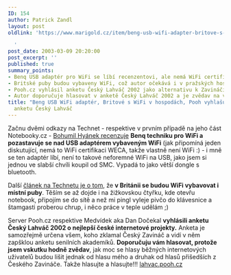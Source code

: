 ```yaml
---
ID: 154
author: Patrick Zandl
layout: post
oldlink: 'https://www.marigold.cz/item/beng-usb-wifi-adapter-britove-s-wifi-v-hospodach-pooh-vyhlasuje-anketu-cesky-lahvac

  '
post_date: 2003-03-09 20:20:00
post_excerpt: ''
published: true
summary_points:
- Benq USB adaptér pro WiFi se líbí recenzentovi, ale nemá WiFi certifikaci.
- Britské puby budou vybaveny WiFi, což autor očekává i v pražských hospodách.
- Pooh.cz vyhlásil anketu Český Lahváč 2002 jako alternativu k Zavináči.
- Autor doporučuje hlasovat v anketě Český Lahváč 2002 a je zvědav na výsledky.
title: "Beng USB WiFi adaptér, Britové s WiFi v hospodách, Pooh vyhlašuje"
  anketu Český Lahváč
---
```


<p>
Začnu dvěmi odkazy na Technet - respektive v prvním případě na jeho část Notebooky.cz - <A href="http://www.notebooky.cz/prislusenstvi/bezdratove_site/benqawl400preview030307.html" target=_blank>Bohumil Hyánek recenzuje</A> <STRONG>Benq techniku pro WiFi a pozastavuje se nad USB adaptérem vybaveným WiFi</STRONG> (jak připomíná jeden diskutující, nemá to WiFi certifikaci WECA, takže vlastně není WiFi :) - i mně se ten adaptér líbí, není to takové neforemné WiFi na USB, jako jsem si jednou ve slabší chvíli koupil od SMC. Vypadá to jako větší dongle s bluetooth. </p>

<p>
Další <A href="http://www.technet.cz/novinky/internetnews/internet_v_hospodach030308.html" target=_blank>článek na Technetu je o tom</A>, že <STRONG>v Británii se budou WiFi vybavovat i místní puby</STRONG>. Těším se až dojde i na žižkovskou čtyřku, kde otevřu notebook, připojím se do sítě a než mi pingl vyleje pivčo do klávesnice a štamgasti proberou chrup, i něco práce v teple udělám ;)</p>

<p>
Server Pooh.cz respektive Medvídek aka Dan Dočekal <STRONG>vyhlásili anketu Český Lahváč 2002 o nejlepší české internetové projekty.</STRONG> Anketa je samozřejmě určena všem, koho zklamal Český Zavináč a vidí v něm zapšklou anketu senilních akademíků. <STRONG>Doporučuju vám hlasovat, protože jsem vskutku hodně zvědav</STRONG>, jak moc se hlasy běžných internetových uživatelů budou lišit jednak od hlasu mého a druhak od hlasů přišedších z Českého Zavináče. Takže hlasujte a hlasujte!!! <A href="http://lahvac.pooh.cz/" target=_blank>lahvac.pooh.cz</A> </p>